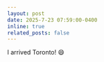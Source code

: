 ```yaml
---
layout: post
date: 2025-7-23 07:59:00-0400
inline: true
related_posts: false
---
```


I arrived Toronto! :smile: